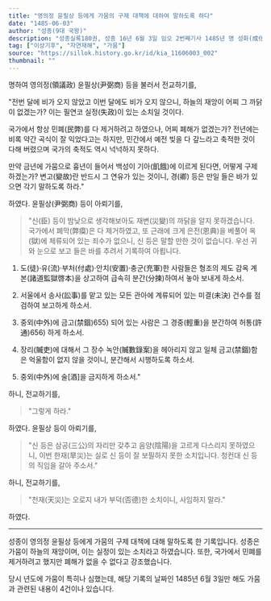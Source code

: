 ```yaml
---
title: "영의정 윤필상 등에게 가뭄의 구제 대책에 대하여 말하도록 하다"
date: "1485-06-03"
author: "성종(9대 국왕)"
description: "성종실록180권, 성종 16년 6월 3일 임오 2번째기사 1485년 명 성화(成化) 21년"
tag: ["이상기후", "자연재해", "가뭄"]
source: "https://sillok.history.go.kr/id/kia_11606003_002"
thumbnail: ""
---
```


명하여 영의정(領議政) 윤필상(尹弼商) 등을 불러서 전교하기를,

"전번 달에 비가 오지 않았고 이번 달에도 비가 오지 않으니, 하늘의 재앙이 어찌 그 까닭이 없겠는가? 이는 필연코 실정(失政)이 있는 소치일 것이다. 

국가에서 항상 민폐(民弊)를 다 제거하려고 하였으나, 어찌 폐해가 없겠는가? 전년에는 비록 약간 곡식이 잘 익었다고는 하지만, 민간에서 예전 빚을 다 갚느라고 축적한 것이 다해 버렸으며 국가의 축적도 역시 넉넉하지 못하다. 

만약 금년에 가뭄으로 흉년이 들어서 백성이 기아(飢餓)에 이르게 된다면, 어떻게 구제하겠는가? 변고(變故)란 반드시 그 연유가 있는 것이니, 경(卿) 등은 만일 들은 바가 있으면 각기 말하도록 하라."

하였다. 윤필상(尹弼商) 등이 아뢰기를,

> "신(臣) 등이 밤낮으로 생각해보아도 재변(災變)의 까닭을 알지 못하겠습니다. 국가에서 폐막(弊瘼)은 다 제거하였고, 또 근래에 크게 은전(恩典)을 베풀어 옥(獄)에 체류되어 있는 죄수가 없으니, 신 등은 말할 만한 것이 없습니다. 우선 귀와 눈으로 보고 들은 바를 추려서 기록하여 아룁니다.

1. 도(徒)·유(流)·부처(付處)·안치(安置)·충군(充軍)한 사람들은 형조의 제도 감옥 계본(諸道監獄啓本)을 상고하여 급속히 분간(分揀)하여서 놓아 보내게 하소서.

1. 서울에서 송사(訟事)를 맡고 있는 모든 관아에 계류되어 있는 미결(未決) 건수를 점검하여 보고하게 하소서.

1. 중외(中外)에 금고(禁錮)655) 되어 있는 사람은 그 경중(輕重)을 분간하여 허통(許通)656) 하게 하소서.

1. 장리(贓吏)에 대해서 그 장수 녹안(贓數錄案)을 헤아리지 않고 일체 금고(禁錮)함은 억울함이 없지 않을 것이니, 분간해서 시행하도록 하소서.

1. 중외(中外)에 술[酒]을 금지하게 하소서."

하니, 전교하기를,

> "그렇게 하라."

하였다. 윤필상 등이 아뢰기를,

> "신 등은 삼공(三公)의 자리만 갖추고 음양(陰陽)을 고르게 다스리지 못하였으니, 이번 한재(旱災)는 실로 신 등이 잘 보필하지 못한 소치입니다. 청컨대 신 등의 직임을 갈아 주소서."

하니, 전교하기를,

> "천재(天災)는 오로지 내가 부덕(否德)한 소치이니, 사임하지 말라."

하였다.

---

성종이 영의정 윤필상 등에게 가뭄의 구제 대책에 대해 말하도록 한 기록입니다. 성종은 가뭄이 하늘의 재앙이며, 이는 실정이 있는 소치라고 하였습니다. 또한, 국가에서 민폐를 제거하려고 했지만 폐해가 없을 수 없다고 강조했습니다.

당시 년도에 가뭄이 특히나 심했는데, 해당 기록의 날짜인 1485년 6월 3일만 해도 가뭄과 관련된 내용이 4건이나 있습니다.
